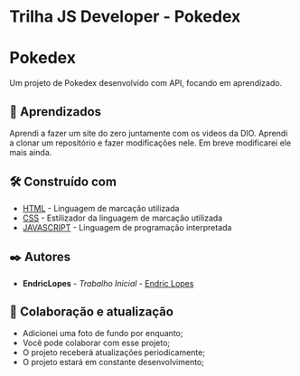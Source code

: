 # Trilha JS Developer - Pokedex


# Pokedex

Um projeto de Pokedex desenvolvido com API, focando em aprendizado.

## 🚀 Aprendizados

Aprendi a fazer um site do zero juntamente com os videos da DIO.
Aprendi a clonar um repositório e fazer modificações nele. Em breve modificarei ele mais ainda.

## 🛠️ Construído com



* [HTML](https://html.spec.whatwg.org/multipage/) - Linguagem de marcação utilizada
* [CSS](https://developer.mozilla.org/pt-BR/docs/Web/CSS) - Estilizador da linguagem de marcação utilizada
* [JAVASCRIPT](https://devdocs.io/javascript/) -  Linguagem de programação interpretada

## ✒️ Autores

* **EndricLopes** - *Trabalho Inicial* - [Endric Lopes](www.linkedin.com/in/endric-lopes-de-souza)

## 🎁 Colaboração e atualização

* Adicionei uma foto de fundo por enquanto;
* Você pode colaborar com esse projeto;
* O projeto receberá atualizações periodicamente;
* O projeto estará em constante desenvolvimento;